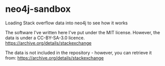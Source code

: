 # neo4j-sandbox
Loading Stack overflow data into neo4j to see how it works

The software I've written here I've put under the MIT license. However, the data is under a CC-BY-SA-3.0 licence. https://archive.org/details/stackexchange

The data is not included in the repository - however, you can retrieve it from: https://archive.org/details/stackexchange
